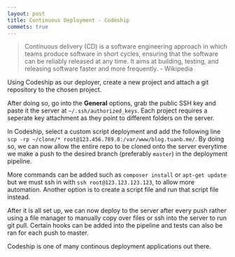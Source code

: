 ```yaml
---
layout: post
title: Continuous Deployment - Codeship
commets: true
---
```


> Continuous delivery (CD) is a software engineering approach in which teams produce 
> software in short cycles, ensuring that the software can be reliably released at any 
> time. It aims at building, testing, and releasing software faster and more frequently. - Wikipedia

Using Codeship as our deployer, create a new project and attach a git 
repository to the chosen project.

After doing so, go into the **General** options, grab the public SSH key and paste it
the server at `~/.ssh/authorized_keys`. Each project requires a seperate key attachment
as they point to different folders on the server.

In Codeship, select a custom script deployment and add the following line
`scp -rp ~/clone/* root@123.456.789.0:/var/www/blog.tuanb.me/`. By doing so, we can now
allow the entire repo to be cloned onto the server everytime we make a push to the 
desired branch (preferably `master`) in the deployment pipeline.

More commands can be added such as `composer install` or `apt-get update` but we must
ssh in with `ssh root@123.123.123.123`, to allow more automation. Another option is to 
create a script file and run that script file instead.

After it is all set up, we can now deploy to the server after every push rather using a file
manager to manually copy over files or ssh into the server to run git pull. Certain hooks
can be added into the pipeline and tests can also be ran for each push to master.

Codeship is one of many continous deployment applications out there.